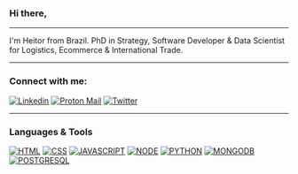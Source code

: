 ### Hi there, 

---
I'm Heitor from Brazil. PhD in Strategy, Software Developer & Data Scientist for Logistics, Ecommerce & International Trade.


---

### Connect with me:
[![Linkedin](https://img.shields.io/badge/LinkedIn-0077B5?style=for-the-badge&logo=linkedin&logoColor=white)](https://www.linkedin.com/in/heitor-bonatto/)
[![Proton Mail](https://img.shields.io/badge/ProtonMail-8B89CC?style=for-the-badge&logo=protonmail&logoColor=white)](https://protonmail.com/)
[![Twitter](https://twitter.com/)]()

---
### Languages & Tools
[![HTML](https://img.shields.io/badge/HTML5-E34F26?style=for-the-badge&logo=html5&logoColor=white)]()
[![CSS](https://img.shields.io/badge/CSS3-1572B6?style=for-the-badge&logo=css3&logoColor=white)]()
[![JAVASCRIPT](https://img.shields.io/badge/JavaScript-323330?style=for-the-badge&logo=javascript&logoColor=F7DF1E)]()
[![NODE](https://img.shields.io/badge/Node.js-43853D?style=for-the-badge&logo=node.js&logoColor=white)]()
[![PYTHON](https://img.shields.io/badge/Python-14354C?style=for-the-badge&logo=python&logoColor=white)]()
[![MONGODB](https://img.shields.io/badge/MongoDB-4EA94B?style=for-the-badge&logo=mongodb&logoColor=white)]()
[![POSTGRESQL](https://img.shields.io/badge/PostgreSQL-316192?style=for-the-badge&logo=postgresql&logoColor=white)]()

